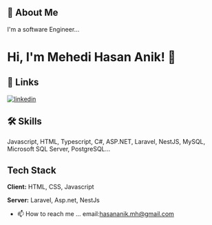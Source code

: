 
## 🚀 About Me
I'm a software Engineer...


# Hi, I'm Mehedi Hasan Anik! 👋


## 🔗 Links

[![linkedin](https://img.shields.io/badge/linkedin-0A66C2?style=for-the-badge&logo=linkedin&logoColor=white)](https://www.linkedin.com/in/mehedi-hasan-anik-748a33226)



## 🛠 Skills
Javascript, HTML, Typescript, C#, ASP.NET, Laravel, NestJS, MySQL, Microsoft SQL Server, PostgreSQL...





## Tech Stack

**Client:** HTML, CSS, Javascript

**Server:** Laravel, Asp.net, NestJs



- 📫 How to reach me ... email:hasananik.mh@gmail.com

<!---
anik-8teen/anik-8teen is a ✨ special ✨ repository because its `README.md` (this file) appears on your GitHub profile.
You can click the Preview link to take a look at your changes.
--->
